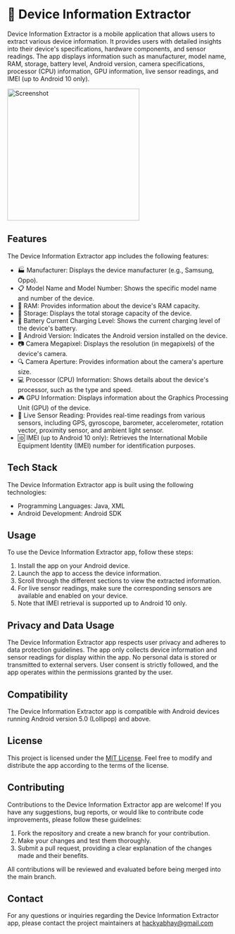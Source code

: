 

# 📱 Device Information Extractor

Device Information Extractor is a mobile application that allows users to extract various device information. It provides users with detailed insights into their device's specifications, hardware components, and sensor readings. The app displays information such as manufacturer, model name, RAM, storage, battery level, Android version, camera specifications, processor (CPU) information, GPU information, live sensor readings, and IMEI (up to Android 10 only).

<img src="https://i.imgur.com/YyaruLL.jpg" alt="Screenshot" width="300">




## Features

The Device Information Extractor app includes the following features:

- 🏭 Manufacturer: Displays the device manufacturer (e.g., Samsung, Oppo).
- 📋 Model Name and Model Number: Shows the specific model name and number of the device.
- 💾 RAM: Provides information about the device's RAM capacity.
- 💽 Storage: Displays the total storage capacity of the device.
- 🔋 Battery Current Charging Level: Shows the current charging level of the device's battery.
- 🤖 Android Version: Indicates the Android version installed on the device.
- 📷 Camera Megapixel: Displays the resolution (in megapixels) of the device's camera.
- 🔍 Camera Aperture: Provides information about the camera's aperture size.
- 💻 Processor (CPU) Information: Shows details about the device's processor, such as the type and speed.
- 🎮 GPU Information: Displays information about the Graphics Processing Unit (GPU) of the device.
- 🎯 Live Sensor Reading: Provides real-time readings from various sensors, including GPS, gyroscope, barometer, accelerometer, rotation vector, proximity sensor, and ambient light sensor.
- 🆔 IMEI (up to Android 10 only): Retrieves the International Mobile Equipment Identity (IMEI) number for identification purposes.

## Tech Stack

The Device Information Extractor app is built using the following technologies:

- Programming Languages: Java, XML
- Android Development: Android SDK


## Usage

To use the Device Information Extractor app, follow these steps:

1. Install the app on your Android device.
2. Launch the app to access the device information.
3. Scroll through the different sections to view the extracted information.
4. For live sensor readings, make sure the corresponding sensors are available and enabled on your device.
5. Note that IMEI retrieval is supported up to Android 10 only.

## Privacy and Data Usage

The Device Information Extractor app respects user privacy and adheres to data protection guidelines. The app only collects device information and sensor readings for display within the app. No personal data is stored or transmitted to external servers. User consent is strictly followed, and the app operates within the permissions granted by the user.

## Compatibility

The Device Information Extractor app is compatible with Android devices running Android version 5.0 (Lollipop) and above.

## License

This project is licensed under the [MIT License](LICENSE). Feel free to modify and distribute the app according to the terms of the license.

## Contributing

Contributions to the Device Information Extractor app are welcome! If you have any suggestions, bug reports, or would like to contribute code improvements, please follow these guidelines:

1. Fork the repository and create a new branch for your contribution.
2. Make your changes and test them thoroughly.
3. Submit a pull request, providing a clear explanation of the changes made and their benefits.

All contributions will be reviewed and evaluated before being merged into the main branch.

## Contact

For any questions or inquiries regarding the Device Information Extractor app, please contact the project maintainers at hackyabhay@gmail.com
